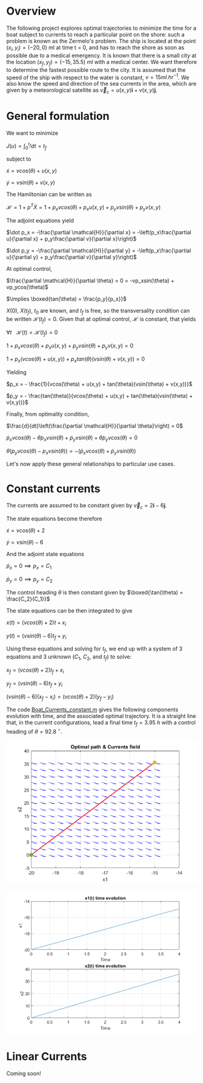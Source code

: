 Overview
========

The following project explores optimal trajectories to minimize the time for a boat subject to currents to reach a particular point on the shore: such 
a problem is known as the Zermelo's problem. The ship is located at the point $(x_i,y_i) = (−20,0)$ ml at time t = 0, and has to reach the shore as soon 
as possible due to a medical emergency. It is known that there is a small city at the location $(x_f,y_f) = (−15,35.5)$ ml with a medical center. We want
therefore to determine the fastest possible route to the city. It is assumed that the speed of the ship with respect to the water is constant, 
$v = 15ml.hr^{-1}$. We also know the speed and direction of the sea currents in the area, which are given by a meteorological satellite as
$\vec{v}_c = u(x,y)\textbf{i} +v(x,y)\textbf{j}$.

# General formulation

We want to minimize 

$J(u) = \int _0 ^{t_f} dt = t_f$ 

subject to 

$\dot x = vcos(\theta) + u(x,y)$

$\dot y = vsin(\theta) + v(x,y)$

The Hamiltonian can be written as

$\mathcal{H} = 1 + p^T\dot X = 1 + p_xvcos(\theta) + p_xu(x,y) + p_yvsin(\theta) + p_yv(x,y)$

The adjoint equations yield

$\dot p_x = -\frac{\partial \mathcal{H}}{\partial x} = -\left(p_x\frac{\partial u}{\partial x} + p_y\frac{\partial v}{\partial x}\right)$

$\dot p_y = -\frac{\partial \mathcal{H}}{\partial y} = -\left(p_x\frac{\partial u}{\partial y} + p_y\frac{\partial v}{\partial y}\right)$

At optimal control, 

$\frac{\partial \mathcal{H}}{\partial \theta} = 0 = -vp_xsin(\theta) + vp_ycos(\theta)$

$\implies \boxed{tan(\theta) = \frac{p_y}{p_x}}$

$X(0)$, $X(t_f)$, $t_0$ are known, and $t_f$ is free, so the transversality condition can be written $\mathcal{H}(t_f) = 0$. Given that at optimal control, $\mathcal{H}$ is constant, that yields 

$\forall t ~~~ \mathcal{H}(t) = \mathcal{H}(t_f) = 0$

$1 + p_xvcos(\theta) + p_xu(x,y) + p_yvsin(\theta) + p_yv(x,y) = 0$

$1 + p_x\left(vcos(\theta) + u(x,y)\right) + p_xtan(\theta)\left(vsin(\theta) + v(x,y)\right) = 0$ 

Yielding

$p_x = - \frac{1}{vcos(\theta) + u(x,y) + tan(\theta)(vsin(\theta) + v(x,y))}$

$p_y = - \frac{tan(\theta)}{vcos(\theta) + u(x,y) + tan(\theta)(vsin(\theta) + v(x,y))}$

Finally, from optimality condition,

$\frac{d}{dt}\left(\frac{\partial \mathcal{H}}{\partial \theta}\right) = 0$

$\dot p_x vcos(\theta) - \dot \theta p_x vsin(\theta) + \dot p_y vsin(\theta) + \dot \theta p_y vcos(\theta) = 0$

$\theta\left(p_y vcos(\theta) - p_x vsin(\theta)\right) = - \left(\dot p_x vcos(\theta) + \dot p_y vsin(\theta)\right)$


Let's now apply these general relationships to particular use cases.

# Constant currents

The currents are assumed to be constant given by $\vec{v}_c = 2\textbf{i} - 6\textbf{j}$.

The state equations become therefore

$\dot x = vcos(\theta) + 2$

$\dot y = vsin(\theta) -6$

And the adjoint state equations

$\dot p_x = 0 \implies p_x = C_1$

$\dot p_y = 0 \implies p_y = C_2$ 

The control heading $\theta$ is then constant given by $\boxed{\tan(\theta) = \frac{C_2}{C_1}}$

The state equations can be then integrated to give

$x(t) = (vcos(\theta) + 2)t + x_i$

$y(t) = (vsin(\theta) -6)t_f + y_i$

Using these equations and solving for $t_f$, we end up with a system of 3 equations and 3 unknown ($C_1$, $C_2$, and $t_f$) to solve:

$x_f = (vcos(\theta) + 2)t_f + x_i$

$y_f = (vsin(\theta) -6)t_f + y_i$

$(vsin(\theta) − 6)(x_f − x_i) = (vcos(\theta) + 2)(y_f − y_i)$

The code [Boat_Currents_constant.m](https://github.com/Antoine-Marin-Git/Optimal_Guidance_and_Control_problems/blob/main/Boat_Currents_contant.m) gives the following components evolution with time, and the associated optimal trajectory. It is a straight line that, in the current configurations, lead a final time $t_f = 3.95 ~ h$ with a control heading of $\theta = 92.8 ~ ^\circ$. 

![alt text](Graphics/Opt_Traj_Constant.png)

![alt text](Graphics/Opt_Compo_Constant.png)

# Linear Currents

Coming soon!


